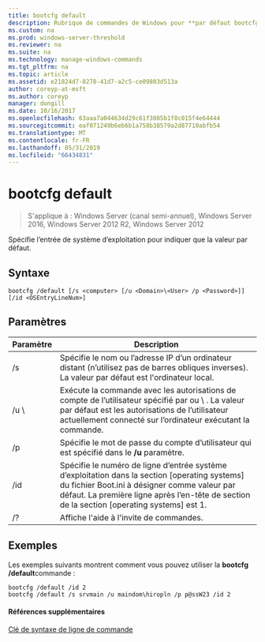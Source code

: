 ```yaml
---
title: bootcfg default
description: Rubrique de commandes de Windows pour **par défaut bootcfg** -Spécifie l’entrée de système d’exploitation pour indiquer que la valeur par défaut.
ms.custom: na
ms.prod: windows-server-threshold
ms.reviewer: na
ms.suite: na
ms.technology: manage-windows-commands
ms.tgt_pltfrm: na
ms.topic: article
ms.assetid: e21824d7-8278-41d7-a2c5-ce09803d513a
author: coreyp-at-msft
ms.author: coreyp
manager: dongill
ms.date: 10/16/2017
ms.openlocfilehash: 63aaa7a044634d29c61f3085b1f0c015f4e64444
ms.sourcegitcommit: eaf071249b6eb6b1a758b38579a2d87710abfb54
ms.translationtype: MT
ms.contentlocale: fr-FR
ms.lasthandoff: 05/31/2019
ms.locfileid: "66434831"
---
```

# <a name="bootcfg-default"></a>bootcfg default

>S'applique à : Windows Server (canal semi-annuel), Windows Server 2016, Windows Server 2012 R2, Windows Server 2012

Spécifie l’entrée de système d’exploitation pour indiquer que la valeur par défaut.

## <a name="syntax"></a>Syntaxe
```
bootcfg /default [/s <computer> [/u <Domain>\<User> /p <Password>]] [/id <OSEntryLineNum>]
```
## <a name="parameters"></a>Paramètres

|      Paramètre       |                                                                                             Description                                                                                              |
|----------------------|------------------------------------------------------------------------------------------------------------------------------------------------------------------------------------------------------|
|    /s <computer>     |                                          Spécifie le nom ou l’adresse IP d’un ordinateur distant (n’utilisez pas de barres obliques inverses). La valeur par défaut est l'ordinateur local.                                          |
| /u <Domain>\\<User>  | Exécute la commande avec les autorisations de compte de l’utilisateur spécifié par <User> ou <Domain> \\ <User>. La valeur par défaut est les autorisations de l’utilisateur actuellement connecté sur l’ordinateur exécutant la commande. |
|    /p <Password>     |                                                        Spécifie le mot de passe du compte d’utilisateur qui est spécifié dans le **/u** paramètre.                                                         |
| /id <OSEntryLineNum> | Spécifie le numéro de ligne d’entrée système d’exploitation dans la section [operating systems] du fichier Boot.ini à désigner comme valeur par défaut. La première ligne après l’en-tête de section de la section [operating systems] est 1.  |
|          /?          |                                                                                 Affiche l'aide à l'invite de commandes.                                                                                 |

## <a name="BKMK_examples"></a>Exemples
Les exemples suivants montrent comment vous pouvez utiliser la **bootcfg /default**commande :
```
bootcfg /default /id 2
bootcfg /default /s srvmain /u maindom\hiropln /p p@ssW23 /id 2
```
#### <a name="additional-references"></a>Références supplémentaires
[Clé de syntaxe de ligne de commande](command-line-syntax-key.md)
